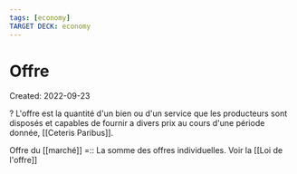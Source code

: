 ```yaml
---
tags: [economy] 
TARGET DECK: economy
---
```

# Offre
Created: 2022-09-23

?
L'offre est la quantité d'un bien ou d'un service que les producteurs sont disposés et capables de fournir a divers prix au cours d'une période donnée, [[Ceteris Paribus]].
<!--SR:!2023-05-07,138,250-->

Offre du [[marché]] =:: La somme des offres individuelles. Voir la [[Loi de l'offre]]
<!--SR:!2022-12-22,69,310-->